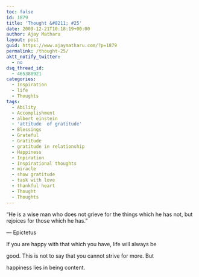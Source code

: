 ```yaml
---
toc: false
id: 1879
title: 'Thought &#8211; #25'
date: 2009-12-21T10:18:19+00:00
author: Ajay Matharu
layout: post
guid: https://www.ajaymatharu.com/?p=1879
permalink: /thought-25/
aktt_notify_twitter:
  - no
dsq_thread_id:
  - 465388921
categories:
  - Inspiration
  - life
  - Thoughts
tags:
  - Ability
  - Accomplishment
  - albert einstein
  - 'attitude  of gratitude'
  - Blessings
  - Grateful
  - Gratitude
  - gratitude in relationship
  - Happiness
  - Inpiration
  - Inspirational thoughts
  - miracle
  - show gratitude
  - task with love
  - thankful heart
  - Thought
  - Thoughts
---
```

&#8220;He is a wise man who does not grieve for the things which he has not, but rejoices for those which he has.&#8221;

&#8212; Epictetus

If you are happy with that which you have, life will always be
  
good. This is not to say that you cannot strive for more. But
  
happiness lies in being content.
